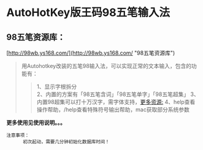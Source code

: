 # AutoHotKey版王码98五笔输入法

## 98五笔资源库：
[http://98wb.ys168.com/](http://98wb.ys168.com/ "98五笔资源库")

> 用Autohotkey改装的五笔98输入法，可以实现正常的文本输入，包含的功能有：
>> 1、显示字根拆分<br/>
>> 2、内置的方案有「98五笔含词」「98五笔单字」「98五笔超集」
>> 3、内置98超集可以打十万汉字，需字体支持，[更多资源:](http://98wb.ys168.com/ "98五笔资源库")
>> 4、help查看操作帮助，/help查看特殊符号输出帮助，mac获取部分系统参数

**更多使用见使用说明。。。**

```
注意事项：
      初次起动，需要几分钟初始化数据库时间！
```
